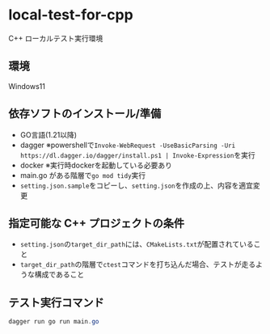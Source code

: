 # local-test-for-cpp

C++ ローカルテスト実行環境

## 環境

Windows11

## 依存ソフトのインストール/準備

-   GO言語(1.21以降)
-   dagger
    ※powershellで`Invoke-WebRequest -UseBasicParsing -Uri https://dl.dagger.io/dagger/install.ps1 | Invoke-Expression`を実行
-   docker
    ※実行時dockerを起動している必要あり
-   main.go がある階層で`go mod tidy`実行
-   `setting.json.sample`をコピーし、`setting.json`を作成の上、内容を適宜変更

## 指定可能な C++ プロジェクトの条件

- `setting.json`の`target_dir_path`には、`CMakeLists.txt`が配置されていること
- `target_dir_path`の階層で`ctest`コマンドを打ち込んだ場合、テストが走るような構成であること

## テスト実行コマンド

```ps1
dagger run go run main.go
```
